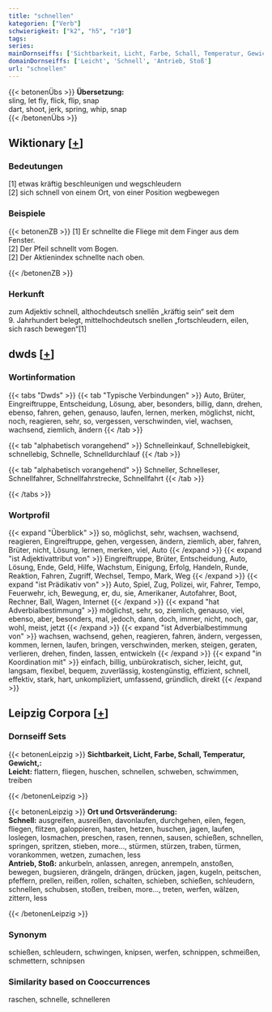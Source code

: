 ```yaml
---
title: "schnellen"
kategorien: ["Verb"]
schwierigkeit: ["k2", "h5", "r10"]
tags:
series:
mainDornseiffs: ['Sichtbarkeit, Licht, Farbe, Schall, Temperatur, Gewicht,', 'Ort und Ortsveränderung']
domainDornseiffs: ['Leicht', 'Schnell', 'Antrieb, Stoß']
url: "schnellen"
---
```


{{< betonenÜbs >}}
**Übersetzung:**  
sling, let fly, flick, flip, snap  
dart, shoot, jerk, spring, whip, snap  
{{< /betonenÜbs >}}

## Wiktionary [[+](https://de.wiktionary.org/wiki/schnellen)]

### Bedeutungen
[1] etwas kräftig beschleunigen und wegschleudern  
[2] sich schnell von einem Ort, von einer Position wegbewegen  

### Beispiele
{{< betonenZB >}}
[1] Er schnellte die Fliege mit dem Finger aus dem Fenster.  
[2] Der Pfeil schnellt vom Bogen.  
[2] Der Aktienindex schnellte nach oben.  

{{< /betonenZB >}}
### Herkunft
zum Adjektiv schnell, althochdeutsch snellēn „kräftig sein“ seit dem 9. Jahrhundert belegt, mittelhochdeutsch snellen „fortschleudern, eilen, sich rasch bewegen“[1]  



## dwds [[+](https://www.dwds.de/wb/schnellen)]

### Wortinformation
{{< tabs "Dwds" >}}
{{< tab "Typische Verbindungen" >}}
Auto, Brüter, Eingreiftruppe, Entscheidung, Lösung, aber, besonders, billig, dann, drehen, ebenso, fahren, gehen, genauso, laufen, lernen, merken, möglichst, nicht, noch, reagieren, sehr, so, vergessen, verschwinden, viel, wachsen, wachsend, ziemlich, ändern
{{< /tab >}}

{{< tab "alphabetisch vorangehend" >}}
Schnelleinkauf, Schnellebigkeit, schnellebig, Schnelle, Schnelldurchlauf
{{< /tab >}}

{{< tab "alphabetisch vorangehend" >}}
Schneller, Schnelleser, Schnellfahrer, Schnellfahrstrecke, Schnellfahrt
{{< /tab >}}

{{< /tabs >}}

### Wortprofil
{{< expand "Überblick" >}} so, möglichst, sehr, wachsen, wachsend, reagieren, Eingreiftruppe, gehen, vergessen, ändern, ziemlich, aber, fahren, Brüter, nicht, Lösung, lernen, merken, viel, Auto {{< /expand >}}
{{< expand "ist Adjektivattribut von" >}} Eingreiftruppe, Brüter, Entscheidung, Auto, Lösung, Ende, Geld, Hilfe, Wachstum, Einigung, Erfolg, Handeln, Runde, Reaktion, Fahren, Zugriff, Wechsel, Tempo, Mark, Weg {{< /expand >}}
{{< expand "ist Prädikativ von" >}} Auto, Spiel, Zug, Polizei, wir, Fahrer, Tempo, Feuerwehr, ich, Bewegung, er, du, sie, Amerikaner, Autofahrer, Boot, Rechner, Ball, Wagen, Internet {{< /expand >}}
{{< expand "hat Adverbialbestimmung" >}} möglichst, sehr, so, ziemlich, genauso, viel, ebenso, aber, besonders, mal, jedoch, dann, doch, immer, nicht, noch, gar, wohl, meist, jetzt {{< /expand >}}
{{< expand "ist Adverbialbestimmung von" >}} wachsen, wachsend, gehen, reagieren, fahren, ändern, vergessen, kommen, lernen, laufen, bringen, verschwinden, merken, steigen, geraten, verlieren, drehen, finden, lassen, entwickeln {{< /expand >}}
{{< expand "in Koordination mit" >}} einfach, billig, unbürokratisch, sicher, leicht, gut, langsam, flexibel, bequem, zuverlässig, kostengünstig, effizient, schnell, effektiv, stark, hart, unkompliziert, umfassend, gründlich, direkt {{< /expand >}}

## Leipzig Corpora [[+](https://corpora.uni-leipzig.de/en/res?word=schnellen&corpusId=deu_newscrawl-public_2018)]

### Dornseiff Sets
{{< betonenLeipzig >}}
**Sichtbarkeit, Licht, Farbe, Schall, Temperatur, Gewicht,:**  
**Leicht:** flattern, fliegen, huschen, schnellen, schweben, schwimmen, treiben  

{{< /betonenLeipzig >}}


{{< betonenLeipzig >}}
**Ort und Ortsveränderung:**  
**Schnell:** ausgreifen, ausreißen, davonlaufen, durchgehen, eilen, fegen, fliegen, flitzen, galoppieren, hasten, hetzen, huschen, jagen, laufen, loslegen, losmachen, preschen, rasen, rennen, sausen, schießen, schnellen, springen, spritzen, stieben, more..., stürmen, stürzen, traben, türmen, vorankommen, wetzen, zumachen, less  
**Antrieb, Stoß:** ankurbeln, anlassen, anregen, anrempeln, anstoßen, bewegen, bugsieren, drängeln, drängen, drücken, jagen, kugeln, peitschen, pfeffern, prellen, reißen, rollen, schalten, schieben, schießen, schleudern, schnellen, schubsen, stoßen, treiben, more..., treten, werfen, wälzen, zittern, less  

{{< /betonenLeipzig >}}

### Synonym
schießen, schleudern, schwingen, knipsen, werfen, schnippen, schmeißen, schmettern, schnipsen


### Similarity based on Cooccurrences
raschen, schnelle, schnelleren

